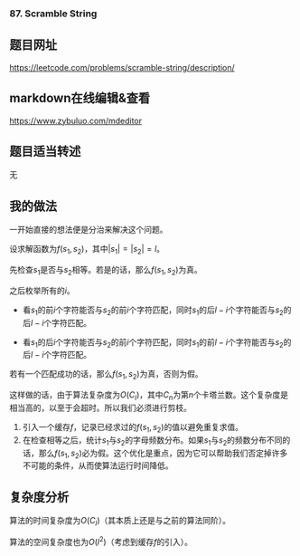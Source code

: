 ###  87. Scramble String

## 题目网址
https://leetcode.com/problems/scramble-string/description/
## markdown在线编辑&查看
https://www.zybuluo.com/mdeditor
## 题目适当转述
无

## 我的做法
一开始直接的想法便是分治来解决这个问题。

设求解函数为$f(s_1,s_2)$，其中$|s_1|=|s_2|=l$。

先检查$s_1$是否与$s_2$相等。若是的话，那么$f(s_1,s_2)$为真。

之后枚举所有的$i$。

* 看$s_1$的前$i$个字符能否与$s_2$的前$i$个字符匹配，同时$s_1$的后$l-i$个字符能否与$s_2$的后$l-i$个字符匹配。

* 看$s_1$的后$i$个字符能否与$s_2$的前$i$个字符匹配，同时$s_1$的前$l-i$个字符能否与$s_2$的后$l-i$个字符匹配。

若有一个匹配成功的话，那么$f(s_1,s_2)$为真，否则为假。

这样做的话，由于算法复杂度为$O(C_l)$，其中$C_n$为第$n$个卡塔兰数。这个复杂度是相当高的，以至于会超时。所以我们必须进行剪枝。

1. 引入一个缓存$f$，记录已经求过的$f(s_1,s_2)$的值以避免重复求值。
2. 在检查相等之后，统计$s_1$与$s_2$的字母频数分布。如果$s_1$与$s_2$的频数分布不同的话，那么$f(s_1,s_2)$必为假。这个优化是重点，因为它可以帮助我们否定掉许多不可能的条件，从而使算法运行时间降低。


## 复杂度分析
算法的时间复杂度为$O(C_l)$（其本质上还是与之前的算法同阶）。

算法的空间复杂度也为$O(l^2)$（考虑到缓存$f$的引入）。
